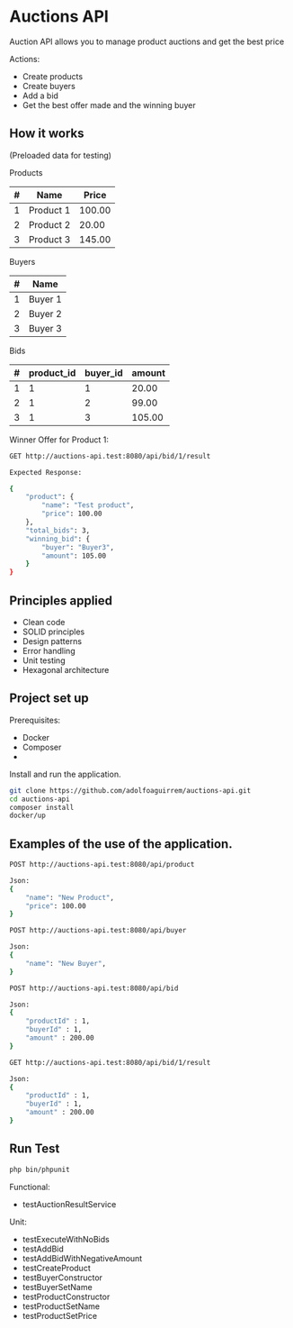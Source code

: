 # Auctions API

Auction API allows you to manage product auctions and get the best price

Actions:
* Create products
* Create buyers
* Add a bid
* Get the best offer made and the winning buyer

## How it works

(Preloaded data for testing)

Products

|#|Name|Price|
|---|---|---|
|1|Product 1|100.00|
|2|Product 2|20.00|
|3|Product 3|145.00|

Buyers

|#|Name|
|---|---|
|1|Buyer 1|
|2|Buyer 2|
|3|Buyer 3|

Bids

|#|product_id|buyer_id|amount|
|---|---|---|---|
|1|1|1|20.00|
|2|1|2|99.00|
|3|1|3|105.00|

Winner Offer for Product 1: 
```sh
GET http://auctions-api.test:8080/api/bid/1/result

Expected Response:

{
    "product": {
        "name": "Test product",
        "price": 100.00
    },
    "total_bids": 3,
    "winning_bid": {
        "buyer": "Buyer3",
        "amount": 105.00
    }
}
```

## Principles applied

* Clean code
* SOLID principles
* Design patterns
* Error handling
* Unit testing
* Hexagonal architecture

## Project set up

Prerequisites:
* Docker
* Composer
* 
Install and run the application.
```sh
git clone https://github.com/adolfoaguirrem/auctions-api.git
cd auctions-api
composer install
docker/up
```

## Examples of the use of the application.

```sh
POST http://auctions-api.test:8080/api/product

Json:
{
    "name": "New Product",
    "price": 100.00
}
```

```sh
POST http://auctions-api.test:8080/api/buyer

Json:
{
    "name": "New Buyer",
}
```

```sh
POST http://auctions-api.test:8080/api/bid

Json:
{
    "productId" : 1,
    "buyerId" : 1,
    "amount" : 200.00
}
```

```sh
GET http://auctions-api.test:8080/api/bid/1/result

Json:
{
    "productId" : 1,
    "buyerId" : 1,
    "amount" : 200.00
}
```

## Run Test

```sh
php bin/phpunit
```

Functional: 
* testAuctionResultService

Unit:
* testExecuteWithNoBids
* testAddBid
* testAddBidWithNegativeAmount
* testCreateProduct
* testBuyerConstructor
* testBuyerSetName
* testProductConstructor
* testProductSetName
* testProductSetPrice
